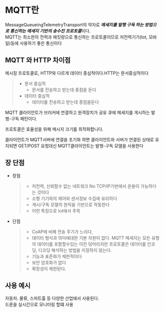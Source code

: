 # MQTT란
MessageQueueingTelemetryTransport의 약자로 ***메세지를 발행 구독 하는 방법으로 통신하는 메세지 기반의 송수진 프로토콜***이다.  
MQTT는 최소한의 전력과 패킷량으로 통신하는 프로토콜이므로 저전력기기(Iot, 모바일)등에 사용하기 좋은 통신이다

## MQTT 와 HTTP 차이점
메시징 프로토콜로, HTTP와 다르게 데이터 중심적이다.HTTP는 문서중심적이다  
  >* 문서 중심적
  >     * 문서를 전송하고 받는데 중점을 둔다
  >* 데이터 중심적
  >     * 데이터를 전송하고 받는데 종점을둔다  
    
MQTT 클라이언트가 브러커에 연결하고 원격장치가 공유 큐에 메세지를 게시하는 발행-구독 패턴이다.  

프로토콜은 효율성을 위해 메시지 크기를 최적화합니다.  

클라이언트가 MQTT서버에 연결을 초기화 하면 클라이언트와 서버가 연결된 상태로 유지되면 GET/POST 요청대신 MQTT클라이언트는 발행-구독 모델을 사용한다
## 장 단점
- 장점
  >- 저전력, 신뢰할수 없는 네트워크 No TCP/IP기반에서 운용이 가능하다는 것이다
  >- 소형 기기와의 제어와 센서정보 수집에 유리하다
  >- 게시/구독 모델의 원칙을 기반으로 작동한다
  >- 이런 특징으로 Iot에서 주목
- 단점
    >- CoAP에 비해 전송 주기가 느리다, 
    >- 데이터 형식과 의미에대한 기본 자원이 없다. MQTT 메세지는 모든 유형의 데이터를 포함할수있는 이진 덩어리지만 프로토콜은 데이터를 인코딩, 디코딩 해석하는 방법을 지정하지 않는다.
    >- 기능과 표준화가 제한적이다
    >- 보안 암호화가 없다
    >- 확장성이 제한된다.
## 사용 예시
자동차. 물류, 스마트홈 등 다양한 산업에서 사용된다.  
드론을 실시간으로 모니터링 할떄 사용
